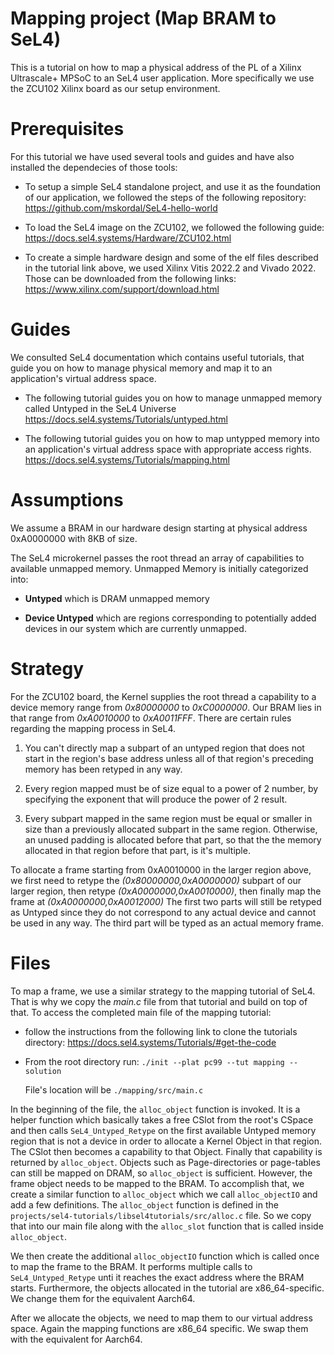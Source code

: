 # Mapping project (Map BRAM to SeL4)
This is a tutorial on how to map a physical address of the PL of a Xilinx
Ultrascale+ MPSoC to an SeL4 user application. More specifically we use the
ZCU102 Xilinx board as our setup environment.

# Prerequisites
For this tutorial we have used several tools and guides and have also installed
the dependecies of those tools:
- To setup a simple SeL4 standalone project, and use it as the foundation of
  our application, we followed the steps of the following repository:
  <https://github.com/mskordal/SeL4-hello-world>

- To load the SeL4 image on the ZCU102, we followed the following guide:
  <https://docs.sel4.systems/Hardware/ZCU102.html>

- To create a simple hardware design and some of the elf files described in the
  tutorial link above, we used Xilinx Vitis 2022.2 and Vivado 2022. Those can
  be downloaded from the following links:
  <https://www.xilinx.com/support/download.html>

# Guides
We consulted SeL4 documentation which contains useful tutorials, that guide you
on how to manage physical memory and map it to an application's virtual address
space.

- The following tutorial guides you on how to manage unmapped memory called
  Untyped in the SeL4 Universe
  <https://docs.sel4.systems/Tutorials/untyped.html>

- The following tutorial guides you on how to map untypped memory into an
  application's virtual address space with appropriate access rights.
  <https://docs.sel4.systems/Tutorials/mapping.html>

# Assumptions
We assume a BRAM in our hardware design starting at physical address 0xA0000000
with 8KB of size.

The SeL4 microkernel passes the root thread an array of capabilities to
available unmapped memory. Unmapped Memory is initially categorized into:
- **Untyped** which is DRAM unmapped memory

- **Device Untyped** which are regions corresponding to potentially added devices in
  our system which are currently unmapped.

# Strategy
For the ZCU102 board, the Kernel supplies the root thread a capability to a
device memory range from *0x80000000* to *0xC0000000*. Our BRAM lies in that
range from *0xA0010000* to *0xA0011FFF*. There are certain rules regarding the
mapping process in SeL4.

1. You can't directly map a subpart of an untyped region that does not start in
   the region's base address unless all of that region's preceding memory has
   been retyped in any way.

2. Every region mapped must be of size equal to a power of 2 number, by
   specifying the exponent that will produce the power of 2 result.

3. Every subpart mapped in the same region must be equal or smaller in size
   than a previously allocated subpart in the same region. Otherwise, an unused
   padding is allocated before that part, so that the the memory allocated in
   that region before that part, is it's multiple.

To allocate a frame starting from 0xA0010000 in the larger region above, we
first need to retype the *(0x80000000,0xA0000000)* subpart of our larger
region, then retype *(0xA0000000,0xA0010000)*, then finally map the frame at
*(0xA0000000,0xA0012000)* The first two parts will still be retyped as Untyped
since they do not correspond to any actual device and cannot be used in any
way. The third part will be typed as an actual memory frame.

# Files
To map a frame, we use a similar strategy to the mapping tutorial of SeL4. That
is why we copy the *main.c* file from that tutorial and build on top of that.
To access the completed main file of the mapping tutorial:
- follow the instructions from the following link to clone the tutorials
  directory:
  <https://docs.sel4.systems/Tutorials/#get-the-code>

- From the root directory run: `./init --plat pc99 --tut mapping --solution`

  File's location will be `./mapping/src/main.c`

In the beginning of the file, the `alloc_object` function is invoked. It is a
helper function which basically takes a free CSlot from the root's CSpace and
then calls `SeL4_Untyped_Retype` on the first available Untyped memory region
that is not a device in order to allocate a Kernel Object in that region. The
CSlot then becomes a capability to that Object. Finally that capability is
returned by `alloc_object`. Objects such as Page-directories or page-tables can
still be mapped on DRAM, so `alloc_object` is sufficient.  However, the frame
object needs to be mapped to the BRAM. To accomplish that, we create a similar
function to `alloc_object` which we call `alloc_objectIO` and add a few
definitions. The `alloc_object` function is defined in the
`projects/sel4-tutorials/libsel4tutorials/src/alloc.c` file. So we copy that
into our main file along with the `alloc_slot` function that is called inside
`alloc_object`.

We then create the additional `alloc_objectIO` function which is called once to
map the frame to the BRAM. It performs multiple calls to `SeL4_Untyped_Retype`
unti it reaches the exact address where the BRAM starts.  Furthermore, the
objects allocated in the tutorial are x86_64-specific. We change them for the
equivalent Aarch64.

After we allocate the objects, we need to map them to our virtual address
space. Again the mapping functions are x86_64 specific. We swap them with the
equivalent for Aarch64.


